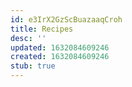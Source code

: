 ```yaml
---
id: e3IrX2GzScBuazaaqCroh
title: Recipes
desc: ''
updated: 1632084609246
created: 1632084609246
stub: true
---
```


